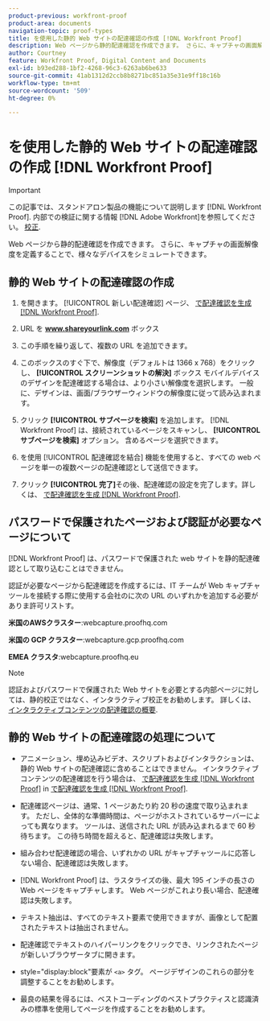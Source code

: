 ```yaml
---
product-previous: workfront-proof
product-area: documents
navigation-topic: proof-types
title: を使用した静的 Web サイトの配達確認の作成 [!DNL Workfront Proof]
description: Web ページから静的配達確認を作成できます。 さらに、キャプチャの画面解像度を定義することで、様々なデバイスをシミュレートできます。
author: Courtney
feature: Workfront Proof, Digital Content and Documents
exl-id: b93ed288-1bf2-4268-96c3-6263ab6be633
source-git-commit: 41ab1312d2ccb8b8271bc851a35e31e9ff18c16b
workflow-type: tm+mt
source-wordcount: '509'
ht-degree: 0%

---
```


# を使用した静的 Web サイトの配達確認の作成 [!DNL Workfront Proof]

>[!IMPORTANT]
>
>この記事では、スタンドアロン製品の機能について説明します [!DNL Workfront Proof]. 内部での検証に関する情報 [!DNL Adobe Workfront]を参照してください。 [校正](../../../review-and-approve-work/proofing/proofing.md).

Web ページから静的配達確認を作成できます。 さらに、キャプチャの画面解像度を定義することで、様々なデバイスをシミュレートできます。

## 静的 Web サイトの配達確認の作成

1. を開きます。 [!UICONTROL 新しい配達確認] ページ、 [で配達確認を生成 [!DNL Workfront Proof]](../../../workfront-proof/wp-work-proofsfiles/create-proofs-and-files/generate-proofs.md).
1. URL を **www.shareyourlink.com** ボックス
1. この手順を繰り返して、複数の URL を追加できます。
1. このボックスのすぐ下で、解像度（デフォルトは 1366 x 768）をクリックし、 **[!UICONTROL スクリーンショットの解決]** ボックス
モバイルデバイスのデザインを配達確認する場合は、より小さい解像度を選択します。 一般に、デザインは、画面/ブラウザーウィンドウの解像度に従って読み込まれます。

1. クリック **[!UICONTROL サブページを検索]** を追加します。
   [!DNL Workfront Proof] は、接続されているページをスキャンし、 **[!UICONTROL サブページを検索]** オプション。 含めるページを選択できます。

1. を使用 [!UICONTROL 配達確認を結合] 機能を使用すると、すべての web ページを単一の複数ページの配達確認として送信できます。
1. クリック **[!UICONTROL 完了]**&#x200B;その後、配達確認の設定を完了します。詳しくは、 [で配達確認を生成 [!DNL Workfront Proof]](../../../workfront-proof/wp-work-proofsfiles/create-proofs-and-files/generate-proofs.md).

## パスワードで保護されたページおよび認証が必要なページについて

[!DNL Workfront Proof] は、パスワードで保護された web サイトを静的配達確認として取り込むことはできません。

認証が必要なページから配達確認を作成するには、IT チームが Web キャプチャツールを接続する際に使用する会社のに次の URL のいずれかを追加する必要がありま許可リストす。

**米国のAWSクラスター**:webcapture.proofhq.com

**米国の GCP クラスター**:webcapture.gcp.proofhq.com

**EMEA クラスタ**:webcapture.proofhq.eu

>[!NOTE]
>
>認証およびパスワードで保護された Web サイトを必要とする内部ページに対しては、静的校正ではなく、インタラクティブ校正をお勧めします。 詳しくは、 [インタラクティブコンテンツの配達確認の概要](../../../review-and-approve-work/proofing/proofing-overview/interactive-content-proofs.md).

## 静的 Web サイトの配達確認の処理について

* アニメーション、埋め込みビデオ、スクリプトおよびインタラクションは、静的 Web サイトの配達確認に含めることはできません。 インタラクティブコンテンツの配達確認を行う場合は、 [で配達確認を生成 [!DNL Workfront Proof]](../../../workfront-proof/wp-work-proofsfiles/create-proofs-and-files/generate-proofs.md) in [で配達確認を生成 [!DNL Workfront Proof]](../../../workfront-proof/wp-work-proofsfiles/create-proofs-and-files/generate-proofs.md).

* 配達確認ページは、通常、1 ページあたり約 20 秒の速度で取り込まれます。 ただし、全体的な準備時間は、ページがホストされているサーバーによっても異なります。 ツールは、送信された URL が読み込まれるまで 60 秒待ちます。 この待ち時間を超えると、配達確認は失敗します。
* 組み合わせ配達確認の場合、いずれかの URL がキャプチャツールに応答しない場合、配達確認は失敗します。
* [!DNL Workfront Proof] は、ラスタライズの後、最大 195 インチの長さの Web ページをキャプチャします。 Web ページがこれより長い場合、配達確認は失敗します。
* テキスト抽出は、すべてのテキスト要素で使用できますが、画像として配置されたテキストは抽出されません。
* 配達確認でテキストのハイパーリンクをクリックでき、リンクされたページが新しいブラウザータブに開きます。
* style=&quot;display:block&quot;要素が `<a>` タグ。 ページデザインのこれらの部分を調整することをお勧めします。
* 最良の結果を得るには、ベストコーディングのベストプラクティスと認識済みの標準を使用してページを作成することをお勧めします。
